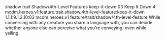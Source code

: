 <ability>
  <metadata>
    <class>shadow</class>
    <feature_type>trait</feature_type>
    <file_dpath>Shadow/4th-Level Features</file_dpath>
    <item_id>keep-it-down</item_id>
    <item_index>03</item_index>
    <item_name>Keep It Down</item_name>
    <level>4</level>
    <scc>mcdm.heroes.v1:feature.trait.shadow.4th-level-feature:keep-it-down</scc>
    <scdc>1.1.1:9.1.2.10:03</scdc>
    <source>mcdm.heroes.v1</source>
    <type>feature/trait/shadow/4th-level-feature</type>
  </metadata>
  <effects>
    <effect type="mundane">While conversing with any creature you share a language with, you can decide whether anyone else can perceive what you&apos;re conveying, even while yelling.</effect>
  </effects>
</ability>

